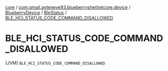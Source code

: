 [core](../../../index.md) / [com.gmail.ayteneve93.blueberrysherbetcore.device](../../index.md) / [BlueberryDevice](../index.md) / [BleStatus](index.md) / [BLE_HCI_STATUS_CODE_COMMAND_DISALLOWED](./-b-l-e_-h-c-i_-s-t-a-t-u-s_-c-o-d-e_-c-o-m-m-a-n-d_-d-i-s-a-l-l-o-w-e-d.md)

# BLE_HCI_STATUS_CODE_COMMAND_DISALLOWED

(JVM) `BLE_HCI_STATUS_CODE_COMMAND_DISALLOWED`